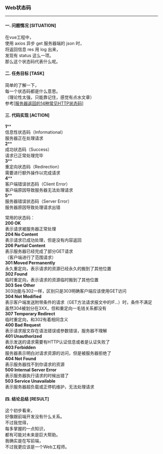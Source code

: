 ### Web状态码  
---

#### 一. 问题情况 [SITUATION]  
在vue工程中，  
使用 axios 异步 get 服务器端的 json 时，  
将返回信息 res 用 log 出来，  
发现有 status 这么一项。  
那么这个状态码代表什么呢。

#### 二. 任务目标 [TASK]  
简单的了解一下，  
每一个状态码都是什么意思。  
（理论性太强，只能靠记住，感觉有点水文章）  
参考[[服务器返回的14种常见HTTP状态码]](https://blog.csdn.net/q1056843325/article/details/53147180)

#### 三. 代码实现 [ACTION]  
**1****  
信息性状态码（Informational）  
服务器正在处理请求  
**2****  
成功状态码（Success）  
请求已正常处理完毕  
**3****  
重定向状态码（Redirection）  
需要进行额外操作以完成请求  
**4****  
客户端错误状态码（Client Error）  
客户端原因导致服务器无法处理请求  
**5****  
服务器错误状态码（Server Error）  
服务器原因导致处理请求出错  
  
常用的状态码：  
**200 OK**  
表示请求被服务器正常处理  
**204 No Content**  
表示请求已成功处理，但是没有内容返回  
**206 Partial Content**  
表示服务器已经完成了部分GET请求  
（客户端进行了范围请求）  
**301 Moved Permanently**  
永久重定向，表示请求的资源已经永久的搬到了其他位置  
**302 Found**  
临时重定向，表示请求的资源临时搬到了其他位置  
**303 See Other**  
303功能与302一样，区别只是303明确客户端应该使用GET访问  
**304 Not Modified**  
表示客户端发送附带条件的请求（GET方法请求报文中的IF…）时，条件不满足  
虽然304被划分在3XX，但和重定向一毛钱关系都没有  
**307 Temporary Redirect**  
临时重定向，和302有着相同含义  
**400 Bad Request**  
表示请求报文存在语法错误或参数错误，服务器不理解  
**401 Unauthorized**  
表示发送的请求需要有HTTP认证信息或者是认证失败了  
**403 Forbidden**  
服务器表示明白对请求资源的访问，但是被服务器拒绝了  
**404 Not Found**  
表示服务器找不到你请求的资源  
**500 Internal Server Error**  
表示服务器执行请求的时候出错了  
**503 Service Unavailable**  
表示服务器超负载或正停机维护，无法处理请求  


#### 四. 结论总结 [RESULT]  
这个初步看来，  
好像跟前端开发没有什么关系。  
不过我觉得，  
每多掌握的一点知识，  
都有可能对未来是巨大帮助。  
我确实是在写前端，  
不过我更应该是一个Web工程师。  